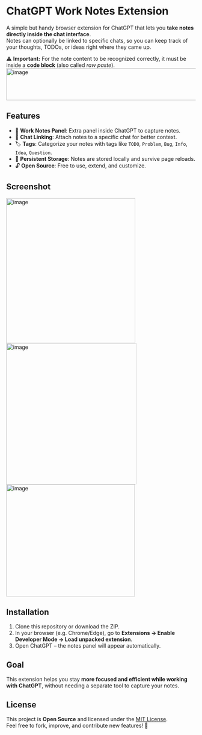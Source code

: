 # ChatGPT Work Notes Extension  

A simple but handy browser extension for ChatGPT that lets you **take notes directly inside the chat interface**.  
Notes can optionally be linked to specific chats, so you can keep track of your thoughts, TODOs, or ideas right where they came up.  

⚠️ **Important:** For the note content to be recognized correctly, it must be inside a **code block** (also called *raw paste*).  
<img width="900" height="85" alt="image" src="https://github.com/user-attachments/assets/0f7ff56a-c3c5-4571-b8c1-0f5a9ef2fbe3" />


## Features  
- 📝 **Work Notes Panel**: Extra panel inside ChatGPT to capture notes.  
- 🔗 **Chat Linking**: Attach notes to a specific chat for better context.  
- 🏷️ **Tags**: Categorize your notes with tags like `TODO`, `Problem`, `Bug`, `Info`, `Idea`, `Question`.  
- 💾 **Persistent Storage**: Notes are stored locally and survive page reloads.  
- 🔓 **Open Source**: Free to use, extend, and customize.  

## Screenshot  
<img width="343" height="385" alt="image" src="https://github.com/user-attachments/assets/a6ba0332-c477-4423-a1bf-4752d7ec8b54" />  
<img width="346" height="375" alt="image" src="https://github.com/user-attachments/assets/ee302a37-beb5-4247-ad08-b10ad27247fd" />  
<img width="342" height="298" alt="image" src="https://github.com/user-attachments/assets/27f099df-ad3a-4559-b337-39f1929d1a35" />  

## Installation  
1. Clone this repository or download the ZIP.  
2. In your browser (e.g. Chrome/Edge), go to **Extensions → Enable Developer Mode → Load unpacked extension**.  
3. Open ChatGPT – the notes panel will appear automatically.  

## Goal  
This extension helps you stay **more focused and efficient while working with ChatGPT**, without needing a separate tool to capture your notes.  

## License  
This project is **Open Source** and licensed under the [MIT License](./LICENSE).  
Feel free to fork, improve, and contribute new features! 🚀  
